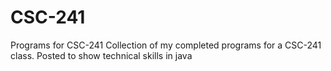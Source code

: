 # CSC-241
Programs for CSC-241
Collection of my completed programs for a CSC-241 class. Posted to show technical skills in java
